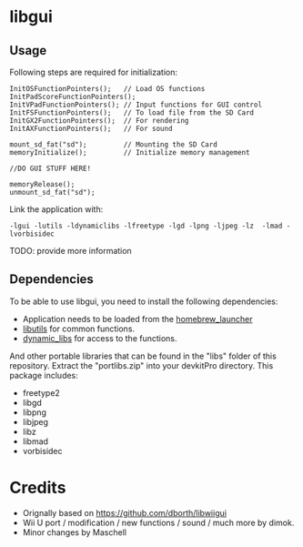 # libgui


## Usage
Following steps are required for initialization:
```
InitOSFunctionPointers();   // Load OS functions
InitPadScoreFunctionPointers();
InitVPadFunctionPointers(); // Input functions for GUI control
InitFSFunctionPointers();   // To load file from the SD Card
InitGX2FunctionPointers();  // For rendering
InitAXFunctionPointers();   // For sound

mount_sd_fat("sd");			// Mounting the SD Card
memoryInitialize();			// Initialize memory management

//DO GUI STUFF HERE!

memoryRelease();
unmount_sd_fat("sd");
```

Link the application with:
```
-lgui -lutils -ldynamiclibs -lfreetype -lgd -lpng -ljpeg -lz  -lmad -lvorbisidec
```

TODO: provide more information

## Dependencies
To be able to use libgui, you need to install the following dependencies:

- Application needs to be loaded from the [homebrew_launcher](https://github.com/dimok789/homebrew_launcher)
- [libutils](https://github.com/Maschell/libutils) for common functions.
- [dynamic_libs](https://github.com/Maschell/dynamic_libs/tree/lib) for access to the functions.

And other portable libraries that can be found in the "libs" folder of this repository. Extract the "portlibs.zip" into your devkitPro directory.
This package includes:

- freetype2 
- libgd 
- libpng 
- libjpeg 
- libz  
- libmad 
- vorbisidec

# Credits
- Orignally based on https://github.com/dborth/libwiigui
- Wii U port / modification / new functions / sound / much more by dimok.
- Minor changes by Maschell